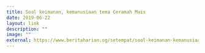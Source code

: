 ```yaml
---
title: Soal keimanan, kemanusiaan tema Ceramah Muis
date: 2019-06-22
layout: link
description: ""
image: ""
external: https://www.beritaharian.sg/setempat/soal-keimanan-kemanusiaan-tema-ceramah-muis
---
```

